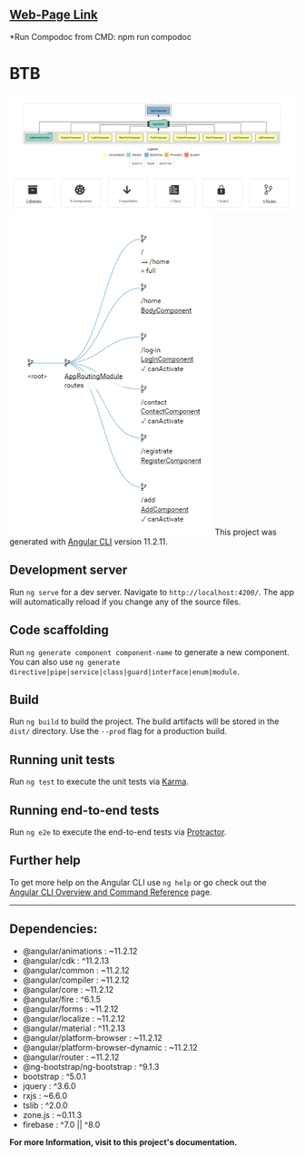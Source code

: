 ## [Web-Page Link](https://gicharkviani.github.io/B2B/)

*Run Compodoc from CMD: npm run compodoc

# BTB
![Routing Module](./imgForReadMe/Screenshot_3.png)
![Routing Module](./imgForReadMe/Screenshot_2.png)
This project was generated with [Angular CLI](https://github.com/angular/angular-cli) version 11.2.11.

## Development server

Run `ng serve` for a dev server. Navigate to `http://localhost:4200/`. The app will automatically reload if you change any of the source files.

## Code scaffolding

Run `ng generate component component-name` to generate a new component. You can also use `ng generate directive|pipe|service|class|guard|interface|enum|module`.

## Build

Run `ng build` to build the project. The build artifacts will be stored in the `dist/` directory. Use the `--prod` flag for a production build.

## Running unit tests

Run `ng test` to execute the unit tests via [Karma](https://karma-runner.github.io).

## Running end-to-end tests

Run `ng e2e` to execute the end-to-end tests via [Protractor](http://www.protractortest.org/).

## Further help

To get more help on the Angular CLI use `ng help` or go check out the [Angular CLI Overview and Command Reference](https://angular.io/cli) page.

---
## Dependencies:
- @angular/animations : ~11.2.12
- @angular/cdk : ^11.2.13
- @angular/common : ~11.2.12
- @angular/compiler : ~11.2.12
- @angular/core : ~11.2.12
- @angular/fire : ^6.1.5
- @angular/forms : ~11.2.12
- @angular/localize : ~11.2.12
- @angular/material : ^11.2.13
- @angular/platform-browser : ~11.2.12
- @angular/platform-browser-dynamic : ~11.2.12
- @angular/router : ~11.2.12
- @ng-bootstrap/ng-bootstrap : ^9.1.3
- bootstrap : ^5.0.1
- jquery : ^3.6.0
- rxjs : ~6.6.0
- tslib : ^2.0.0
- zone.js : ~0.11.3
- firebase : ^7.0 || ^8.0

**For more Information, visit to this project's documentation.**
